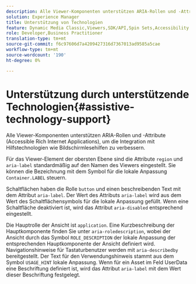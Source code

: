 ```yaml
---
description: Alle Viewer-Komponenten unterstützen ARIA-Rollen und -Attribute (Accessible Rich Internet Applications), um die Integration mit Hilfstechnologien wie Bildschirmlesehilfen zu verbessern.
solution: Experience Manager
title: Unterstützung von Technologien
feature: Dynamic Media Classic,Viewers,SDK/API,Spin Sets,Accessibility
role: Developer,Business Practitioner
translation-type: tm+mt
source-git-commit: f6c97606d7a4209427316d7367013ad9585a5cae
workflow-type: tm+mt
source-wordcount: '190'
ht-degree: 0%

---
```



# Unterstützung durch unterstützende Technologien{#assistive-technology-support}

Alle Viewer-Komponenten unterstützen ARIA-Rollen und -Attribute (Accessible Rich Internet Applications), um die Integration mit Hilfstechnologien wie Bildschirmlesehilfen zu verbessern.

Für das Viewer-Element der obersten Ebene sind die Attribute `region` und `aria-label` standardmäßig auf den Namen des Viewers eingestellt. Sie können die Bezeichnung mit dem Symbol für die lokale Anpassung `Container.LABEL` steuern.

Schaltflächen haben die Rolle `button` und einen beschreibenden Text mit dem Attribut `aria-label`. Der Wert des Attributs `aria-label` wird aus dem Wert des Schaltflächensymbols für die lokale Anpassung gefüllt. Wenn eine Schaltfläche deaktiviert ist, wird das Attribut `aria-disabled` entsprechend eingestellt.

Die Hauptrolle der Ansicht ist `application`. Eine Kurzbeschreibung der Hauptkomponente finden Sie unter `aria-roledescription`, wobei der Ansicht durch das Symbol `ROLE_DESCRIPTION` der lokale Anpassung der entsprechenden Hauptkomponente der Ansicht definiert wird. Navigationshinweise für Tastaturbenutzer werden mit `aria-describedby` bereitgestellt. Der Text für den Verwendungshinweis stammt aus dem Symbol `USAGE_HINT` lokale Anpassung. Wenn für ein Asset im Feld UserData eine Beschriftung definiert ist, wird das Attribut `aria-label` mit dem Wert dieser Beschriftung festgelegt.
